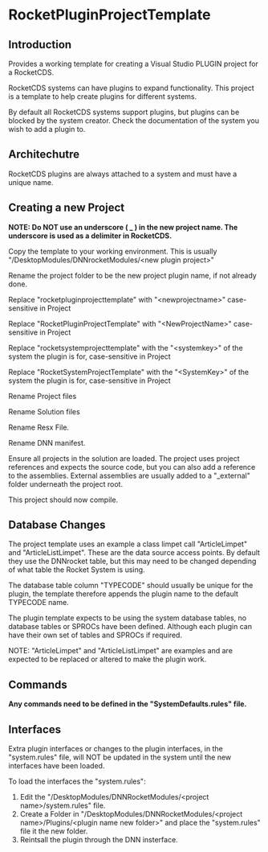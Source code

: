 # RocketPluginProjectTemplate

## Introduction
Provides a working template for creating a Visual Studio PLUGIN project for a RocketCDS.

RocketCDS systems can have plugins to expand functionality.  This project is a template to help create plugins for different systems.

By default all RocketCDS systems support plugins, but plugins can be blocked by the system creator.  Check the documentation of the system you wish to add a plugin to.

## Architechutre
RocketCDS plugins are always attached to a system and must have a unique name.


## Creating a new Project

**NOTE: Do NOT use an underscore ( _ ) in the new project name.  The underscore is used as a delimiter in RocketCDS.**

Copy the template to your working environment. This is usually "/DesktopModules/DNNrocketModules/\<new plugin project>"

Rename the project folder to be the new project plugin name, if not already done.

Replace "rocketpluginprojecttemplate" with "\<newprojectname>" case-sensitive in Project

Replace "RocketPluginProjectTemplate" with "\<NewProjectName>" case-sensitive in Project

Replace "rocketsystemprojecttemplate" with the "\<systemkey>" of the system the plugin is for, case-sensitive in Project

Replace "RocketSystemProjectTemplate" with the "\<SystemKey>" of the system the plugin is for, case-sensitive in Project

Rename Project files

Rename Solution files

Rename Resx File.

Rename DNN manifest.

Ensure all projects in the solution are loaded. The project uses project references and expects the source code, but you can also add a reference to the assemblies. External assemblies are usually added to a "_external" folder underneath the project root.

This project should now compile.

## Database Changes

The project template uses an example a class limpet call "ArticleLimpet" and "ArticleListLimpet".  These are the data source access points.  By default they use the DNNrocket table, but this may need to be changed depending of what table the Rocket System is using.  

The database table column "TYPECODE" should usually be unique for the plugin, the template therefore appends the plugin name to the default TYPECODE name.

The plugin template expects to be using the system database tables, no database tables or SPROCs have been defined.  Although each plugin can have their own set of tables and SPROCs if required.  

NOTE: "ArticleLimpet" and "ArticleListLimpet" are examples and are expected to be replaced or altered to make the plugin work.

## Commands

**Any commands need to be defined in the "SystemDefaults.rules" file.**

## Interfaces

Extra plugin interfaces or changes to the plugin interfaces, in the "system.rules" file, will NOT be updated in the system until the new interfaces have been loaded.  

To load the interfaces the "system.rules":  

1. Edit the "/DesktopModules/DNNRocketModules/\<project name>/system.rules" file.
2. Create a Folder in "/DesktopModules/DNNRocketModules/\<project name>/Plugins/\<plugin name new folder>" and place the "system.rules" file it the new folder.
3. Reintsall the plugin through the DNN insterface.

